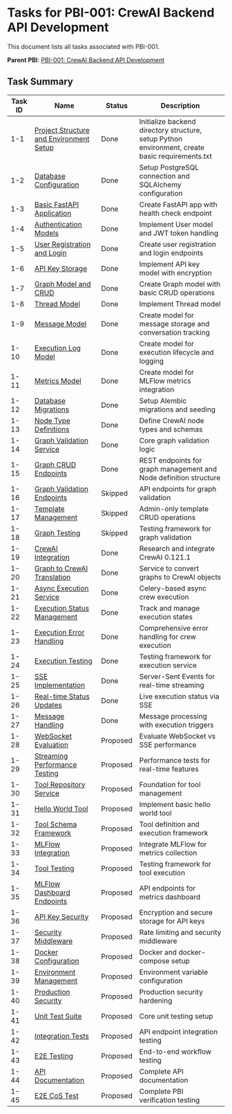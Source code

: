 # Tasks for PBI-001: CrewAI Backend API Development

This document lists all tasks associated with PBI-001.

**Parent PBI**: [PBI-001: CrewAI Backend API Development](mdc:prd.md)

## Task Summary

| Task ID | Name | Status | Description |
|---------|------|--------|-------------|
| 1-1 | [Project Structure and Environment Setup](mdc:PBI-001-1.md) | Done | Initialize backend directory structure, setup Python environment, create basic requirements.txt |
| 1-2 | [Database Configuration](mdc:PBI-001-2.md) | Done | Setup PostgreSQL connection and SQLAlchemy configuration |
| 1-3 | [Basic FastAPI Application](mdc:PBI-001-3.md) | Done | Create FastAPI app with health check endpoint |
| 1-4 | [Authentication Models](mdc:PBI-001-4.md) | Done | Implement User model and JWT token handling |
| 1-5 | [User Registration and Login](mdc:PBI-001-5.md) | Done | Create user registration and login endpoints |
| 1-6 | [API Key Storage](mdc:PBI-001-6.md) | Done | Implement API key model with encryption |
| 1-7 | [Graph Model and CRUD](mdc:PBI-001-7.md) | Done | Create Graph model with basic CRUD operations |
| 1-8 | [Thread Model](mdc:PBI-001-8.md) | Done | Implement Thread model |
| 1-9 | [Message Model](mdc:PBI-001-9.md) | Done | Create model for message storage and conversation tracking |
| 1-10 | [Execution Log Model](mdc:PBI-001-10.md) | Done | Create model for execution lifecycle and logging |
| 1-11 | [Metrics Model](mdc:PBI-001-11.md) | Done | Create model for MLFlow metrics integration |
| 1-12 | [Database Migrations](mdc:PBI-001-12.md) | Done | Setup Alembic migrations and seeding |
| 1-13 | [Node Type Definitions](mdc:PBI-001-13.md) | Done | Define CrewAI node types and schemas |
| 1-14 | [Graph Validation Service](mdc:PBI-001-14.md) | Done | Core graph validation logic |
| 1-15 | [Graph CRUD Endpoints](mdc:PBI-001-15.md) | Done | REST endpoints for graph management and Node definition structure |
| 1-16 | [Graph Validation Endpoints](mdc:PBI-001-16.md) | Skipped | API endpoints for graph validation |
| 1-17 | [Template Management](mdc:PBI-001-17.md) | Skipped | Admin-only template CRUD operations |
| 1-18 | [Graph Testing](mdc:PBI-001-18.md) | Skipped | Testing framework for graph validation |
| 1-19 | [CrewAI Integration](mdc:PBI-001-19.md) | Done | Research and integrate CrewAI 0.121.1 |
| 1-20 | [Graph to CrewAI Translation](mdc:PBI-001-20.md) | Done | Service to convert graphs to CrewAI objects |
| 1-21 | [Async Execution Service](mdc:tasks/PBI-001-21.md) | Done | Celery-based async crew execution |
| 1-22 | [Execution Status Management](mdc:PBI-001-22.md) | Done | Track and manage execution states |
| 1-23 | [Execution Error Handling](mdc:PBI-001-23.md) | Done | Comprehensive error handling for crew execution |
| 1-24 | [Execution Testing](mdc:PBI-001-24.md) | Done | Testing framework for execution service |
| 1-25 | [SSE Implementation](mdc:PBI-001-25.md) | Done | Server-Sent Events for real-time streaming |
| 1-26 | [Real-time Status Updates](mdc:PBI-001-26.md) | Done | Live execution status via SSE |
| 1-27 | [Message Handling](mdc:PBI-001-27.md) | Done | Message processing with execution triggers |
| 1-28 | [WebSocket Evaluation](mdc:PBI-001-28.md) | Proposed | Evaluate WebSocket vs SSE performance |
| 1-29 | [Streaming Performance Testing](mdc:PBI-001-29.md) | Proposed | Performance tests for real-time features |
| 1-30 | [Tool Repository Service](mdc:PBI-001-30.md) | Proposed | Foundation for tool management |
| 1-31 | [Hello World Tool](mdc:PBI-001-31.md) | Proposed | Implement basic hello world tool |
| 1-32 | [Tool Schema Framework](mdc:PBI-001-32.md) | Proposed | Tool definition and execution framework |
| 1-33 | [MLFlow Integration](mdc:PBI-001-33.md) | Proposed | Integrate MLFlow for metrics collection |
| 1-34 | [Tool Testing](mdc:PBI-001-34.md) | Proposed | Testing framework for tool execution |
| 1-35 | [MLFlow Dashboard Endpoints](mdc:PBI-001-35.md) | Proposed | API endpoints for metrics dashboard |
| 1-36 | [API Key Security](mdc:PBI-001-36.md) | Proposed | Encryption and secure storage for API keys |
| 1-37 | [Security Middleware](mdc:PBI-001-37.md) | Proposed | Rate limiting and security middleware |
| 1-38 | [Docker Configuration](mdc:PBI-001-38.md) | Proposed | Docker and docker-compose setup |
| 1-39 | [Environment Management](mdc:PBI-001-39.md) | Proposed | Environment variable configuration |
| 1-40 | [Production Security](mdc:PBI-001-40.md) | Proposed | Production security hardening |
| 1-41 | [Unit Test Suite](mdc:PBI-001-41.md) | Proposed | Core unit testing setup |
| 1-42 | [Integration Tests](mdc:PBI-001-42.md) | Proposed | API endpoint integration testing |
| 1-43 | [E2E Testing](mdc:PBI-001-43.md) | Proposed | End-to-end workflow testing |
| 1-44 | [API Documentation](mdc:PBI-001-44.md) | Proposed | Complete API documentation |
| 1-45 | [E2E CoS Test](mdc:PBI-001-45.md) | Proposed | Complete PBI verification testing |